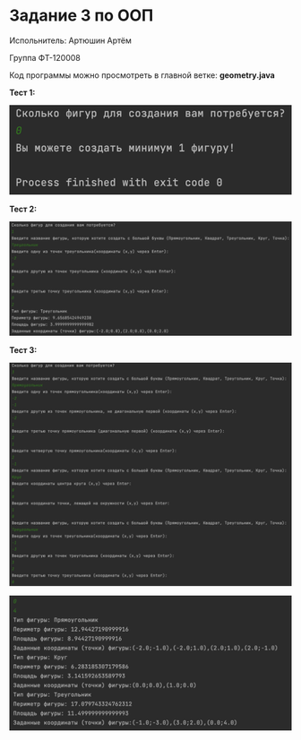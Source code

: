 # Задание 3 по ООП

Испольнитель: Артюшин Артём

Группа ФТ-120008

Код программы можно просмотреть в главной ветке: **geometry.java**

**Тест 1:**

![img](https://github.com/A1r3t0/geometryFigures/blob/main/Снимок%20экрана%202023-10-22%20в%2020.45.55.png)

**Тест 2:**

![img](https://github.com/A1r3t0/geometryFigures/blob/main/Снимок%20экрана%202023-10-22%20в%2020.46.42.png)

**Тест 3:**

![img](https://github.com/A1r3t0/geometryFigures/blob/main/Снимок%20экрана%202023-10-22%20в%2020.49.48.png)

![img](https://github.com/A1r3t0/geometryFigures/blob/main/Снимок%20экрана%202023-10-22%20в%2020.50.00.png)
